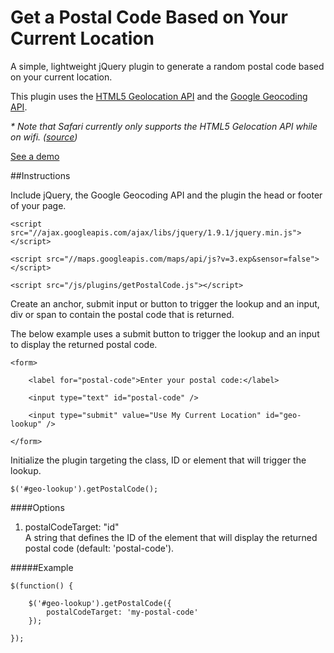 # Get a Postal Code Based on Your Current Location

A simple, lightweight jQuery plugin to generate a random postal code based on your current location.

This plugin uses the <a href="http://www.w3schools.com/html/html5_geolocation.asp" target="_blank">HTML5 Geolocation API</a> and the <a href="https://developers.google.com/maps/documentation/geocoding/" target="_blank">Google Geocoding API</a>.

<em>* Note that Safari currently only supports the HTML5 Gelocation API while on wifi. (<a href="http://stackoverflow.com/questions/3791442/geolocation-in-safari-5" target="_blank">source</a>)</em>

<a href="http://michael-lynch.github.io/get-postal-code-in-current-location/" target="_blank">See a demo</a>

##Instructions

Include jQuery, the Google Geocoding API and the plugin the head or footer of your page. 

    <script src="//ajax.googleapis.com/ajax/libs/jquery/1.9.1/jquery.min.js"></script>
    
    <script src="//maps.googleapis.com/maps/api/js?v=3.exp&sensor=false"></script>
    
    <script src="/js/plugins/getPostalCode.js"></script>
    
Create an anchor, submit input or button to trigger the lookup and an input, div or span to contain the postal code that is returned. 

The below example uses a submit button to trigger the lookup and an input to display the returned postal code.

    <form>

		<label for="postal-code">Enter your postal code:</label>

		<input type="text" id="postal-code" />

		<input type="submit" value="Use My Current Location" id="geo-lookup" />

	</form>
	
Initialize the plugin targeting the class, ID or element that will trigger the lookup.

	$('#geo-lookup').getPostalCode();

####Options

<ol>

<li>postalCodeTarget: "id"
<br />A string that defines the ID of the element that will display the returned postal code (default: 'postal-code').

</ol>

#####Example

	$(function() {
	
		$('#geo-lookup').getPostalCode({
			postalCodeTarget: 'my-postal-code'
		});
	
	});